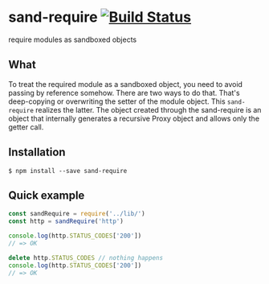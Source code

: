 # sand-require [![Build Status](https://travis-ci.org/iftxt/sand-require.svg)](https://travis-ci.org/iftxt/sand-require)
require modules as sandboxed objects

## What
To treat the required module as a sandboxed object, you need to avoid passing by reference somehow. There are two ways to do that. That's deep-copying or overwriting the setter of the module object. This `sand-require` realizes the latter. The object created through the sand-require is an object that internally generates a recursive Proxy object and allows only the getter call.

## Installation
```console
$ npm install --save sand-require
```

## Quick example
```js
const sandRequire = require('../lib/')
const http = sandRequire('http')

console.log(http.STATUS_CODES['200'])
// => OK

delete http.STATUS_CODES // nothing happens
console.log(http.STATUS_CODES['200'])
// => OK
```

